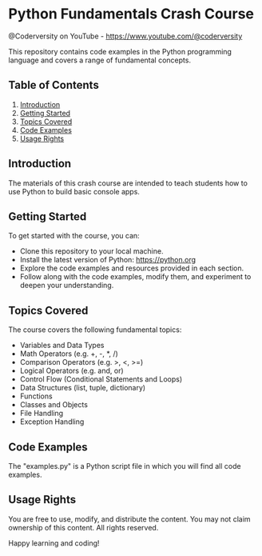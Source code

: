 # Python Fundamentals Crash Course

@Coderversity on YouTube - https://www.youtube.com/@coderversity

This repository contains code examples in the Python programming language and covers a range of fundamental concepts.

## Table of Contents

1. [Introduction](#introduction)
2. [Getting Started](#getting-started)
3. [Topics Covered](#topics-covered)
4. [Code Examples](#code-examples)
5. [Usage Rights](#usage-rights)

## Introduction

The materials of this crash course are intended to teach students how to use Python to build basic console apps.

## Getting Started

To get started with the course, you can:

- Clone this repository to your local machine.
- Install the latest version of Python: https://python.org
- Explore the code examples and resources provided in each section.
- Follow along with the code examples, modify them, and experiment to deepen your understanding.

## Topics Covered

The course covers the following fundamental topics:

- Variables and Data Types
- Math Operators (e.g. +, -, *, /)
- Comparison Operators (e.g. >, <, >=)
- Logical Operators (e.g. and, or)
- Control Flow (Conditional Statements and Loops)
- Data Structures (list, tuple, dictionary)
- Functions
- Classes and Objects
- File Handling
- Exception Handling

## Code Examples

The "examples.py" is a Python script file in which you will find all code examples.

## Usage Rights

You are free to use, modify, and distribute the content. You may not claim ownership of this content. All rights reserved.

Happy learning and coding!
